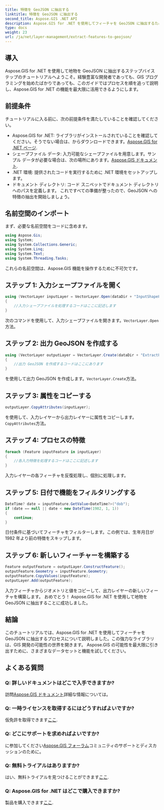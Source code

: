 ```yaml
---
title: 特徴を GeoJSON に抽出する
linktitle: 特徴を GeoJSON に抽出する
second_title: Aspose.GIS .NET API
description: Aspose.GIS for .NET を使用してフィーチャを GeoJSON に抽出するためのステップバイステップ ガイドをご覧ください。 GIS のパワーを簡単に活用しましょう。 #アスポーズ #GIS
type: docs
weight: 23
url: /ja/net/layer-management/extract-features-to-geojson/
---
```

## 導入
Aspose.GIS for .NET を使用して地物を GeoJSON に抽出するステップバイステップのチュートリアルへようこそ。経験豊富な開発者であっても、GIS プログラミングを始めたばかりであっても、このガイドではプロセスを順を追って説明し、Aspose.GIS for .NET の機能を最大限に活用できるようにします。
## 前提条件
チュートリアルに入る前に、次の前提条件を満たしていることを確認してください。
-  Aspose.GIS for .NET: ライブラリがインストールされていることを確認してください。そうでない場合は、からダウンロードできます。[Aspose.GIS for .NET ページ](https://releases.aspose.com/gis/net/).
- シェープファイル データ: 入力可能なシェープファイルを用意します。サンプル データが必要な場合は、次の場所にあります。[Aspose.GIS ドキュメント](https://reference.aspose.com/gis/net/).
- .NET 環境: 提供されたコードを実行するために .NET 環境をセットアップします。
- ドキュメント ディレクトリ: コード スニペットでドキュメント ディレクトリへのパスを定義します。
これですべての準備が整ったので、GeoJSON への特徴の抽出を開始しましょう。
## 名前空間のインポート
まず、必要な名前空間をコードに含めます。
```csharp
using Aspose.Gis;
using System;
using System.Collections.Generic;
using System.Linq;
using System.Text;
using System.Threading.Tasks;
```
これらの名前空間は、Aspose.GIS 機能を操作するために不可欠です。
## ステップ 1: 入力シェープファイルを開く
```csharp
using (VectorLayer inputLayer = VectorLayer.Open(dataDir + "InputShapeFile.shp", Drivers.Shapefile))
{
    //入力シェープファイルを処理するコードはここに記述します
}
```
次のコマンドを使用して、入力シェープファイルを開きます。`VectorLayer.Open`方法。
## ステップ 2: 出力 GeoJSON を作成する
```csharp
using (VectorLayer outputLayer = VectorLayer.Create(dataDir + "ExtractFeaturesFromShapeFileToGeoJSON_out.json", Drivers.GeoJson))
{
    //出力 GeoJSON を作成するコードはここにあります
}
```
を使用して出力 GeoJSON を作成します。`VectorLayer.Create`方法。
## ステップ 3: 属性をコピーする
```csharp
outputLayer.CopyAttributes(inputLayer);
```
を使用して、入力レイヤーから出力レイヤーに属性をコピーします。`CopyAttributes`方法。
## ステップ 4: プロセスの特徴
```csharp
foreach (Feature inputFeature in inputLayer)
{
    //各入力特徴を処理するコードはここに記述します
}
```
入力レイヤーの各フィーチャを反復処理し、個別に処理します。
## ステップ 5: 日付で機能をフィルタリングする
```csharp
DateTime? date = inputFeature.GetValue<DateTime?>("dob");
if (date == null || date < new DateTime(1982, 1, 1))
{
    continue;
}
```
日付条件に基づいてフィーチャをフィルターします。この例では、生年月日が 1982 年より前の特徴をスキップします。
## ステップ 6: 新しいフィーチャーを構築する
```csharp
Feature outputFeature = outputLayer.ConstructFeature();
outputFeature.Geometry = inputFeature.Geometry;
outputFeature.CopyValues(inputFeature);
outputLayer.Add(outputFeature);
```
入力フィーチャからジオメトリと値をコピーして、出力レイヤーの新しいフィーチャを構築します。
おめでとう！ Aspose.GIS for .NET を使用して地物を GeoJSON に抽出することに成功しました。
## 結論
このチュートリアルでは、Aspose.GIS for .NET を使用してフィーチャを GeoJSON に抽出するプロセスについて説明しました。この強力なライブラリは、GIS 開発の可能性の世界を開きます。 Aspose.GIS の可能性を最大限に引き出すために、さまざまなデータセットと機能を試してください。
## よくある質問
### Q: 詳しいドキュメントはどこで入手できますか?
訪問[Aspose.GIS ドキュメント](https://reference.aspose.com/gis/net/)詳細な情報については。
### Q: 一時ライセンスを取得するにはどうすればよいですか?
仮免許を取得できます[ここ](https://purchase.aspose.com/temporary-license/).
### Q: どこにサポートを求めればよいですか?
に参加してください[Aspose.GIS フォーラム](https://forum.aspose.com/c/gis/33)コミュニティのサポートとディスカッションのために。
### Q: 無料トライアルはありますか?
はい、無料トライアルを見つけることができます[ここ](https://releases.aspose.com/).
### Q: Aspose.GIS for .NET はどこで購入できますか?
製品を購入できます[ここ](https://purchase.aspose.com/buy).